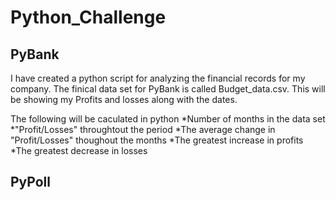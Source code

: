 # Python_Challenge

## PyBank
I have created a python script for analyzing the financial records for my company. The finical data set for PyBank is called Budget_data.csv. This will be showing my Profits and losses along with the dates. 

The following will be caculated in python
*Number of months in the data set
*"Profit/Losses" throughtout the period
*The average change in "Profit/Losses" thoughout the months 
*The greatest increase in profits
*The greatest decrease in losses

## PyPoll
